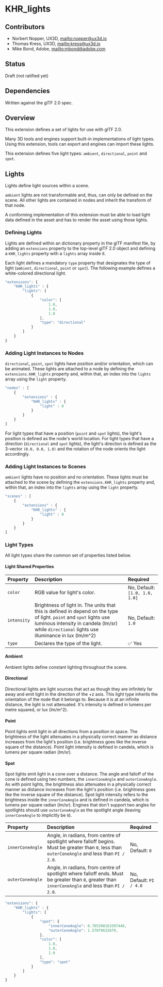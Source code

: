 # KHR\_lights

## Contributors

* Norbert Nopper, UX3D, <mailto:nopper@ux3d.io>
* Thomas Kress, UX3D, <mailto:kress@ux3d.io>
* Mike Bond, Adobe, <mailto:mbond@adobe.com>

## Status

Draft (not ratified yet)

## Dependencies

Written against the glTF 2.0 spec.

## Overview

This extension defines a set of lights for use with glTF 2.0. 

Many 3D tools and engines support built-in implementations of light types. Using this extension, tools can export and engines can import these lights. 

This extension defines five light types: `ambient`, `directional`, `point` and `spot`.

## Lights

Lights define light sources within a scene.

`ambient` lights are not transformable and, thus, can only be defined on the scene. All other lights are contained in nodes and inherit the transform of that node.

A conforming implementation of this extension must be able to load light data defined in the asset and has to render the asset using those lights. 

### Defining Lights

Lights are defined within an dictionary property in the glTF manifest file, by adding an `extensions` property to the top-level glTF 2.0 object and defining a `KHR_lights` property with a `lights` array inside it.

Each light defines a mandatory `type` property that designates the type of light (`ambient`, `directional`, `point` or `spot`). The following example defines a white-colored directional light.

```javascript
"extensions": {
    "KHR_lights" : {
        "lights": [
            {
                "color": [
                    1.0,
                    1.0,
                    1.0
                ],
                "type": "directional"
            }
        ]
    }
}
```

### Adding Light Instances to Nodes

`directional`, `point`, `spot` lights have position and/or orientation, which can be animated. These lights are attached to a node by defining the `extensions.KHR_lights` property and, within that, an index into the `lights` array using the `light` property.

```javascript
"nodes" : [
    {
        "extensions" : {
            "KHR_lights" : {
                "light" : 0
            }
        }
    }            
]
```

For light types that have a position (`point` and `spot` lights), the light's position is defined as the node's world location.
For light types that have a direction (`directional` and `spot` lights), the light's direction is defined as the 3-vector `(0.0, 0.0, 1.0)` and the rotation of the node orients the light accordingly.

### Adding Light Instances to Scenes

`ambient` lights have no position and no orientation. These lights must be attached to the scene by defining the `extensions.KHR_lights` property and, within that, an index into the `lights` array using the `light` property.

```javascript
"scenes" : [
    {
        "extensions" : {
            "KHR_lights" : {
                "light" : 0
            }
        }
    }            
]
```

### Light Types

All light types share the common set of properties listed below.

#### Light Shared Properties

| Property | Description | Required |
|:-----------------------|:------------------------------------------| :--------------------------|
| `color` | RGB value for light's color. | No, Default: `[1.0, 1.0, 1.0]` |
| `intensity` | Brightness of light in. The units that this is defined in depend on the type of light. `point` and `spot` lights use luminous intensity in candela (lm/sr) while `directional` lights use illuminance in lux (lm/m^2) | No, Default: `1.0` |
| `type` | Declares the type of the light. | :white_check_mark: Yes |

#### Ambient

Ambient lights define constant lighting throughout the scene.

#### Directional

Directional lights are light sources that act as though they are infinitely far away and emit light in the direction of the +z axis. This light type inherits the orientation of the node that it belongs to. Because it is at an infinite distance, the light is not attenuated. It's intensity is defined in lumens per metre squared, or lux (lm/m^2).

#### Point

Point lights emit light in all directions from a position in space. The brightness of the light attenuates in a physically correct manner as distance increases from the light's position (i.e. brightness goes like the inverse square of the distance). Point light intensity is defined in candela, which is lumens per square radian (lm/sr).

#### Spot

Spot lights emit light in a cone over a distance. The angle and falloff of the cone is defined using two numbers, the `innerConeAngle` and `outerConeAngle`. As with point lights, the brightness also attenuates in a physically correct manner as distance increases from the light's position (i.e. brightness goes like the inverse square of the distance). Spot light intensity refers to the brightness inside the `innerConeAngle` and is defined in candela, which is lumens per square radian (lm/sr). Engines that don't support two angles for spotlights should use `outerConeAngle` as the spotlight angle (leaving `innerConeAngle` to implicitly be `0`).

| Property | Description | Required |
|:-----------------------|:------------------------------------------| :--------------------------|
| `innerConeAngle` | Angle, in radians, from centre of spotlight where falloff begins. Must be greater than `0`, less than `outerConeAngle` and less than `PI / 2.0`. | No, Default: `0` |
| `outerConeAngle` | Angle, in radians, from centre of spotlight where falloff ends.  Must be greater than `0`, greater than `innerConeAngle` and less than `PI / 2.0`. | No, Default: `PI / 4.0` |

```javascript
"extensions": {
    "KHR_lights" : {
        "lights": [
            {
                "spot": {
                    "innerConeAngle": 0.785398163397448,
                    "outerConeAngle": 1.57079632679,
                },
                "color": [
                    1.0,
                    1.0,
                    1.0
                ],
                "type": "spot"
            }
        ]
    }
}
```